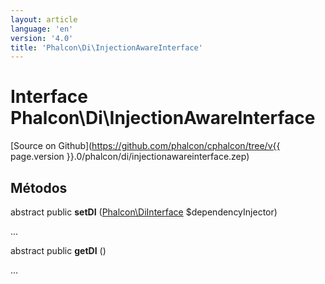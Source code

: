 ```yaml
---
layout: article
language: 'en'
version: '4.0'
title: 'Phalcon\Di\InjectionAwareInterface'
---
```

# Interface **Phalcon\Di\InjectionAwareInterface**

[Source on Github](https://github.com/phalcon/cphalcon/tree/v{{ page.version }}.0/phalcon/di/injectionawareinterface.zep)

## Métodos

abstract public **setDI** ([Phalcon\DiInterface](Phalcon_DiInterface) $dependencyInjector)

...

abstract public **getDI** ()

...